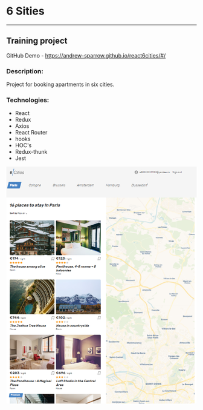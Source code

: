 # 6 Sities
---

## Training project

GitHub Demo - https://andrew-sparrow.github.io/react6cities/#/

### Description:
Project for booking apartments in six cities.

### Technologies:
* React
* Redux
* Axios
* React Router
* hooks
* HOC's
* Redux-thunk
* Jest

![Alt text](project/public/assets/screenshot.png?raw=true "Title")

